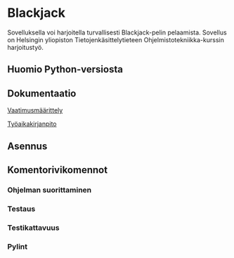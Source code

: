 # Blackjack

Sovelluksella voi harjoitella turvallisesti Blackjack-pelin pelaamista. Sovellus on Helsingin yliopiston Tietojenkäsittelytieteen Ohjelmistotekniikka-kurssin harjoitustyö.

## Huomio Python-versiosta

## Dokumentaatio

[Vaatimusmäärittely](https://github.com/hennaroi/ot-harjoitustyo/blob/master/dokumentaatio/vaatimusmaarittely.md)

[Työaikakirjanpito](https://github.com/hennaroi/ot-harjoitustyo/blob/master/dokumentaatio/tuntikirjanpito.md)

## Asennus

## Komentorivikomennot

### Ohjelman suorittaminen
### Testaus
### Testikattavuus
### Pylint
